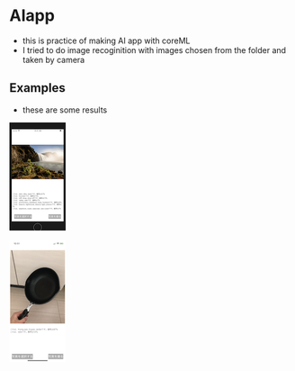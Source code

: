 # AIapp
- this is practice of making AI app with coreML
- I tried to do image recoginition with images chosen from the folder and taken by camera

## Examples
- these are some results

![Img](/AIapp/image/ex01.png)

![Img](/AIapp/image/ex02.PNG)
